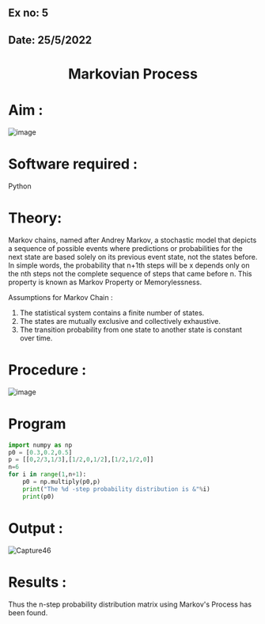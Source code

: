 ## Ex no: 5
## Date: 25/5/2022
# <p align="center">Markovian Process</p>
# Aim : 

![image](https://user-images.githubusercontent.com/104613195/170176804-7a25305b-c5e3-4b93-8201-8ebbe99765cc.png)

# Software required :  

Python

# Theory:

Markov chains, named after Andrey Markov, a stochastic model that depicts a sequence of possible events where predictions or probabilities for the next state are based solely on its previous event state, not the states before. In simple words, the probability that n+1th steps will be x depends only on the nth steps not the complete sequence of steps that came before n. This property is known as Markov Property or Memorylessness. 

Assumptions for Markov Chain :
1. The statistical system contains a finite number of states.
2. The states are mutually exclusive and collectively exhaustive.
3. The transition probability from one state to another state is constant over time.
# Procedure :

![image](https://user-images.githubusercontent.com/104613195/170175685-c6187523-f268-4a3b-b03d-8bbe62647a57.png)

# Program

```python
import numpy as np
p0 = [0.3,0.2,0.5]
p = [[0,2/3,1/3],[1/2,0,1/2],[1/2,1/2,0]]
n=6
for i in range(1,n+1):
    p0 = np.multiply(p0,p)
    print("The %d -step probability distribution is &"%i)
    print(p0)
```
# Output : 

![Capture46](https://user-images.githubusercontent.com/75234588/170327965-c7202aaf-346d-4890-add7-74a7ce02538a.PNG)

# Results :
Thus the n-step probability distribution matrix using Markov's Process has been found.

